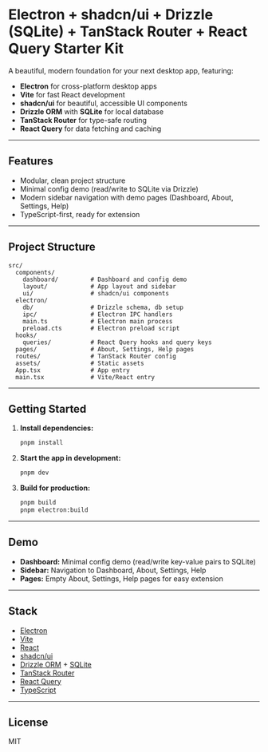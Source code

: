 # Electron + shadcn/ui + Drizzle (SQLite) + TanStack Router + React Query Starter Kit

A beautiful, modern foundation for your next desktop app, featuring:

- **Electron** for cross-platform desktop apps
- **Vite** for fast React development
- **shadcn/ui** for beautiful, accessible UI components
- **Drizzle ORM** with **SQLite** for local database
- **TanStack Router** for type-safe routing
- **React Query** for data fetching and caching

---

## Features

- Modular, clean project structure
- Minimal config demo (read/write to SQLite via Drizzle)
- Modern sidebar navigation with demo pages (Dashboard, About, Settings, Help)
- TypeScript-first, ready for extension

---

## Project Structure

```
src/
  components/
    dashboard/         # Dashboard and config demo
    layout/            # App layout and sidebar
    ui/                # shadcn/ui components
  electron/
    db/                # Drizzle schema, db setup
    ipc/               # Electron IPC handlers
    main.ts            # Electron main process
    preload.cts        # Electron preload script
  hooks/
    queries/           # React Query hooks and query keys
  pages/               # About, Settings, Help pages
  routes/              # TanStack Router config
  assets/              # Static assets
  App.tsx              # App entry
  main.tsx             # Vite/React entry
```

---

## Getting Started

1. **Install dependencies:**
   ```sh
   pnpm install
   ```

2. **Start the app in development:**
   ```sh
   pnpm dev
   ```

3. **Build for production:**
   ```sh
   pnpm build
   pnpm electron:build
   ```

---

## Demo

- **Dashboard:** Minimal config demo (read/write key-value pairs to SQLite)
- **Sidebar:** Navigation to Dashboard, About, Settings, Help
- **Pages:** Empty About, Settings, Help pages for easy extension

---

## Stack

- [Electron](https://www.electronjs.org/)
- [Vite](https://vitejs.dev/)
- [React](https://react.dev/)
- [shadcn/ui](https://ui.shadcn.com/)
- [Drizzle ORM](https://orm.drizzle.team/) + [SQLite](https://www.sqlite.org/)
- [TanStack Router](https://tanstack.com/router/latest)
- [React Query](https://tanstack.com/query/latest)
- [TypeScript](https://www.typescriptlang.org/)

---

## License

MIT
